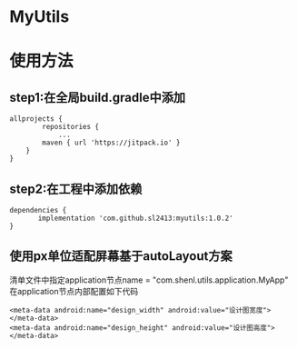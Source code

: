 # MyUtils
# 使用方法
## step1:在全局build.gradle中添加
```
allprojects {
		repositories {
			...
		maven { url 'https://jitpack.io' }
	}
}
```

## step2:在工程中添加依赖
```
dependencies {
	   implementation 'com.github.sl2413:myutils:1.0.2'
}
```

## 使用px单位适配屏幕基于autoLayout方案
清单文件中指定application节点name = "com.shenl.utils.application.MyApp"
在application节点内部配置如下代码
```
<meta-data android:name="design_width" android:value="设计图宽度"></meta-data>
<meta-data android:name="design_height" android:value="设计图高度"></meta-data>
```
